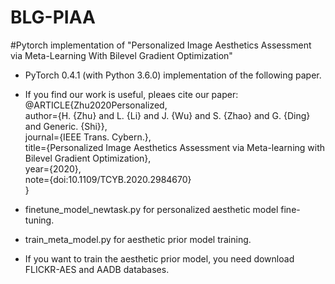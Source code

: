 # BLG-PIAA

#Pytorch implementation of "Personalized Image Aesthetics Assessment via Meta-Learning With Bilevel Gradient Optimization"

* PyTorch 0.4.1 (with Python 3.6.0) implementation of the following paper.

* If you find our work is useful, pleaes cite our paper:  
@ARTICLE{Zhu2020Personalized,  
author={H. {Zhu} and L. {Li} and J. {Wu} and S. {Zhao} and G. {Ding} and Generic. {Shi}},  
journal={IEEE Trans. Cybern.},  
title={Personalized Image Aesthetics Assessment via Meta-learning with Bilevel Gradient Optimization},  
year={2020},  
note={doi:10.1109/TCYB.2020.2984670}  
}  
* finetune_model_newtask.py for personalized aesthetic model fine-tuning.  
* train_meta_model.py for aesthetic prior model training.  

* If you want to train the aesthetic prior model, you need download FLICKR-AES and AADB databases.  
